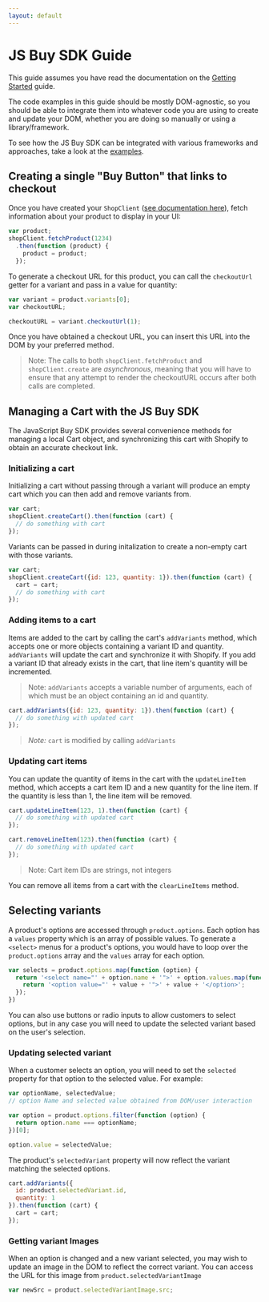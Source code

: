 ```yaml
---
layout: default
---
```


# JS Buy SDK Guide

This guide assumes you have read the documentation on the [Getting Started](/js-buy-sdk/) guide.

The code examples in this guide should be mostly DOM-agnostic, so you should be able to integrate them
into whatever code you are using to create and update your DOM, whether you are doing so manually
or using a library/framework.

To see how the JS Buy SDK can be integrated with various frameworks and approaches, take a look at
the [examples](/js-buy-sdk/examples).

## Creating a single "Buy Button" that links to checkout

Once you have created your `ShopClient` ([see documentation here](/js-buy-sdk/#creating-a-shop-client)), fetch information about your product to display in your UI:

```js
var product;
shopClient.fetchProduct(1234)
  .then(function (product) {
    product = product;
  });
```

To generate a checkout URL for this product, you can call the `checkoutUrl` getter for a variant and pass in a value for quantity:

```js
var variant = product.variants[0];
var checkoutURL;

checkoutURL = variant.checkoutUrl(1);
```

Once you have obtained a checkout URL, you can insert this URL into the DOM by your preferred method.

> Note: The calls to both `shopClient.fetchProduct` and `shopClient.create` are *asynchronous*, meaning that
> you will have to ensure that any attempt to render the checkoutURL occurs after both calls are completed.

## Managing a Cart with the JS Buy SDK

The JavaScript Buy SDK provides several convenience methods for managing a local Cart object, and synchronizing
this cart with Shopify to obtain an accurate checkout link.

### Initializing a cart

Initializing a cart without passing through a variant will produce an empty cart which you can then
add and remove variants from.

```js
var cart;
shopClient.createCart().then(function (cart) {
  // do something with cart
});
```

Variants can be passed in during initalization to create a non-empty cart with those variants.

```js
var cart;
shopClient.createCart({id: 123, quantity: 1}).then(function (cart) {
  cart = cart;
  // do something with cart
});
```

### Adding items to a cart

Items are added to the cart by calling the cart's `addVariants` method, which accepts one or more objects containing
a variant ID and quantity. `addVariants` will update the cart and synchronize it with Shopify. If you add a
variant ID that already exists in the cart, that line item's quantity will be incremented.

> Note: `addVariants` accepts a variable number of arguments, each of which must be an object containing an id and quantity.

```js
cart.addVariants({id: 123, quantity: 1}).then(function (cart) {
  // do something with updated cart
});
```
> *Note:* `cart` is modified by calling `addVariants`

### Updating cart items

You can update the quantity of items in the cart with the `updateLineItem` method, which accepts a cart item ID and a new quantity
for the line item. If the quantity is less than 1, the line item will be removed.  

```js
cart.updateLineItem(123, 1).then(function (cart) {
  // do something with updated cart
});

cart.removeLineItem(123).then(function (cart) {
  // do something with updated cart
});
```

> Note: Cart item IDs are strings, not integers

You can remove all items from a cart with the `clearLineItems` method.

## Selecting variants

A product's options are accessed through `product.options`. Each option has a `values` property which is an array of possible values.
To generate a `<select>` menus for a product's options, you would have to loop over the `product.options` array and the `values` array for each option.

```js
var selects = product.options.map(function (option) {
  return '<select name="' + option.name + '">' + option.values.map(function(value) {
    return '<option value="' + value + '">' + value + '</option>';
  });
})
```

You can also use buttons or radio inputs to allow customers to select options, but in any case you will need to update the selected variant based
on the user's selection.

### Updating selected variant

When a customer selects an option, you will need to set the `selected` property for that option to the selected value. For example:

```js
var optionName, selectedValue;
// option Name and selected value obtained from DOM/user interaction

var option = product.options.filter(function (option) {
  return option.name === optionName;
})[0];

option.value = selectedValue;
```

The product's `selectedVariant` property will now reflect the variant matching the selected options.

```js
cart.addVariants({
  id: product.selectedVariant.id,
  quantity: 1
}).then(function (cart) {
  cart = cart;
});
```

### Getting variant Images

When an option is changed and a new variant selected, you may wish to update an image in the DOM to reflect
the correct variant. You can access the URL for this image from `product.selectedVariantImage`

```js
var newSrc = product.selectedVariantImage.src;
```
